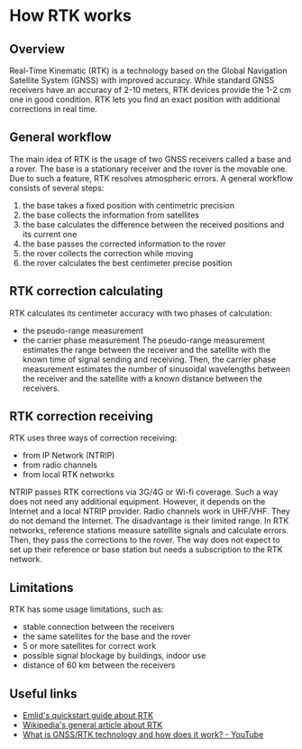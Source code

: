 # How RTK works

## Overview

Real-Time Kinematic (RTK) is a technology based on the Global Navigation Satellite System (GNSS) with improved accuracy. While standard GNSS receivers have an accuracy of 2-10 meters, RTK devices provide the 1-2 cm one in good condition. RTK lets you find an exact position with additional corrections in real time.

## General workflow

The main idea of RTK is the usage of two GNSS receivers called a base and a rover. The base is a stationary receiver and the rover is the movable one. Due to such a feature, RTK resolves atmospheric errors.
A general workflow consists of several steps:

1. the base takes a fixed position with centimetric precision
1. the base collects the information from satellites
1. the base calculates the difference between the received positions and its current one
1. the base passes the corrected information to the rover
1. the rover collects the correction while moving
1. the rover calculates the best centimeter precise position

## RTK correction calculating

RTK calculates its centimeter accuracy with two phases of calculation:

- the pseudo-range measurement
- the carrier phase measurement
The pseudo-range measurement estimates the range between the receiver and the satellite with the known time of signal sending and receiving.
Then, the carrier phase measurement estimates the number of sinusoidal wavelengths between the receiver and the satellite with a known distance between the receivers.

## RTK correction receiving

RTK uses three ways of correction receiving:

- from IP Network (NTRIP)
- from radio channels
- from local RTK networks

NTRIP passes RTK corrections via 3G/4G or Wi-fi coverage. Such a way does not need any additional equipment. However, it depends on the Internet and a local NTRIP provider.
Radio channels work in UHF/VHF. They do not demand the Internet. The disadvantage is their limited range.
In RTK networks, reference stations measure satellite signals and calculate errors. Then, they pass the corrections to the rover. The way does not expect to set up their reference or base station but needs a subscription to the RTK network.

## Limitations

RTK has some usage limitations, such as:

- stable connection between the receivers
- the same satellites for the base and the rover
- 5 or more satellites for correct work
- possible signal blockage by buildings, indoor use
- distance of 60 km between the receivers

## Useful links

- [Emlid's quickstart guide about RTK](https://docs.emlid.com/reachrx/quickstart/rtk-introduction/)
- [Wikipedia's general article about RTK](https://en.wikipedia.org/wiki/Real-time_kinematic_positioning)
- [What is GNSS/RTK technology and how does it work? - YouTube](https://www.youtube.com/watch?v=k49sUW7vkY4)
